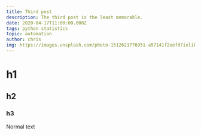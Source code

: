 ```yaml
---
title: Third post
description: The third post is the least memorable.
date: 2020-04-17T11:00:00.000Z
tags: python statistics
topic: automation
author: chris
img: https://images.unsplash.com/photo-1512621776951-a57141f2eefd?ixlib=rb-1.2.1&ixid=eyJhcHBfaWQiOjEyMDd9&auto=format&fit=crop&w=2100&q=80
---
```


# h1

## h2

### h3

Normal text
